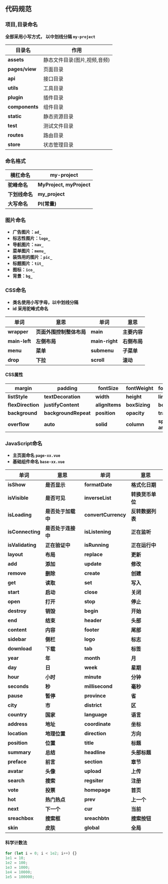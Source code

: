 ## 代码规范

### 项目,目录命名

**全部采用小写方式， 以中划线分隔 `my-project`**

| 目录名         | 作用                         |
| -------------- | ---------------------------- |
| **assets**     | 静态文件目录(图片,视频,音频) |
| **pages/view** | 页面目录                     |
| **api**        | 接口目录                     |
| **utils**      | 工具目录                     |
| **plugin**     | 插件目录                     |
| **components** | 组件目录                     |
| **static**     | 静态资源目录                 |
| **test**       | 测试文件目录                 |
| **routes**     | 路由目录                     |
| **store**      | 状态管理目录                 |

### 命名格式

| 横杠命名       | my-project               |
| -------------- | ------------------------ |
| **驼峰命名**   | **MyProject, myProject** |
| **下划线命名** | **my_project**           |
| **大写命名**   | **PI(常量)**             |

### 图片命名

- **广告图片：`ad_`**
- **标志性图片：`logo_`**
- **导航图片：`nav_`**
- **菜单图片：`menu_`**
- **装饰用的图片：`pic_`**
- **标题图片：`tit_`**
- **图标：`ico_`**
- **背景：`bg_`**

### CSS命名

- **类名使用小写字母，以中划线分隔**
- **id 采用驼峰式命名**

| 单词          | 意思                     | 单词           | 意思         |
| ------------- | ------------------------ | -------------- | ------------ |
| **wrapper**   | **页面外围控制整体布局** | **main**       | **主要内容** |
| **main-left** | **左侧布局**             | **main-right** | **右侧布局** |
| **menu**      | **菜单**                 | **submenu**    | **子菜单**   |
| **drop**      | **下拉**                 | **scroll**     | **滚动**     |

#### CSS属性

|margin|padding|fontSize|fontWeight|fontFamily|textAlign|
| ---- | ---- | ---- | ---- | ---- | ---- |
|**listStyle**|**textDecoration**|**width**|**height**|**lineHeight**|**display**|
|**flexDirection**|**justifyContent**|**alignItems**|**boxSizing**|**border**|**borderRadius** |
|**background**|**backgroundRepeat**|**position**|**opacity**| **transform**  |**transition**|
|**overflow**|**auto**|**solid**|**column**| **space-around** |**space-between**|

### JavaScript命名

- **主页面命名    `page-xx.vue`**
- **基础组件命名   `base-xx.vue`**

| 单词 | 意思 | 单词    | 意思 |
| -------- | -------- | ----------- | -------- |
| **isShow** |**是否显示**| **formatDate** | **格式化日期** |
| **isVisible** |**是否可见**| **inverseList** | **转换货币单位** |
| **isLoading** |**是否处于加载中**| **convertCurrency** | **反转数据列表** |
| **isConnecting** |**是否处于连接中**| **isListening** | **正在监听** |
| **isValidating** |**正在验证中**| **isRunning** | **正在运行中** |
| **layout**       | **布局**           | **replace** | **更新** |
| **add**      | **添加**     | **update**      | **修改**     |
| **remove**   | **删除**     | **create**      | **创建**     |
| **get**      | **读取**     | **set**         | **写入**     |
| **start**    | **启动**     | **close**       | **关闭**     |
| **open**     | **打开**     | **stop**        | **停止**     |
| **destroy**  | **销毁**     | **begin**       | **开始**     |
| **end**      | **结束**     | **header**      | **头部**     |
| **content**  | **内容**     | **footer**      | **尾部**     |
| **sidebar**  | **侧栏**     | **logo**        | **标志**     |
| **download** | **下载**     | **tab**         | **标签**     |
| **year**     | **年**       | **month**       | **月**       |
| **day**      | **日**       | **week**        | **星期**     |
| **hour**     | **小时**     | **minute**      | **分钟**     |
| **seconds**  | **秒**       | **millisecond** | **毫秒**     |
| **pause**    | **暂停**     | **province**    | **省**       |
| **city**     | **市**       | **district**    | **区**       |
| **country** | **国家** | **language** | **语言** |
| **address**  | **地址**     | **coordinate**  | **坐标**     |
| **location** | **地理位置** | **direction**   | **方向**     |
| **position** | **位置**     | **title**       | **标题**     |
| **summary**  | **总结**     | **headline**    | **头部标题** |
| **preface**  | **前言**     | **section**     | **章节**     |
| **avatar**   | **头像**     | **upload**      | **上传**     |
| **search**   | **搜索**     | **regsiter**    | **注册**     |
| **vote**     | **投票**     | **homepage**    | **首页**     |
| **hot**      | **热门热点** | **prev**        | **上一个**   |
| **next**     | **下一个**   | **cur**         | **当前**     |
| **sreachbox** | **搜索框** | **sreachbtn** | **搜索按钮** |
| **skin** | **皮肤** | **global** | **全局** |

#### 科学计数法

```js
for (let i = 0; i < 1e2; i++) {}
1e1 = 10;
1e2 = 100;
1e3 = 1000;
1e4 = 10000;
1e5 = 100000;
```

